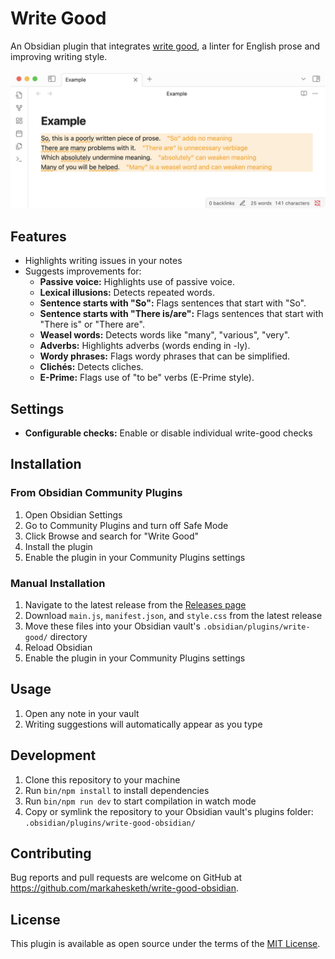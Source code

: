 # Write Good

An Obsidian plugin that integrates [write good](https://github.com/btford/write-good), a linter for English prose and improving writing style. 

![Example](example.png)

## Features

- Highlights writing issues in your notes
- Suggests improvements for:
  - **Passive voice:** Highlights use of passive voice.
  - **Lexical illusions:** Detects repeated words.
  - **Sentence starts with "So":** Flags sentences that start with "So".
  - **Sentence starts with "There is/are":** Flags sentences that start with "There is" or "There are".
  - **Weasel words:** Detects words like "many", "various", "very".
  - **Adverbs:** Highlights adverbs (words ending in -ly).
  - **Wordy phrases:** Flags wordy phrases that can be simplified.
  - **Clichés:** Detects cliches.
  - **E-Prime:** Flags use of "to be" verbs (E-Prime style).

## Settings

- **Configurable checks:** Enable or disable individual write-good checks

## Installation

### From Obsidian Community Plugins

1. Open Obsidian Settings
2. Go to Community Plugins and turn off Safe Mode
3. Click Browse and search for "Write Good"
4. Install the plugin
5. Enable the plugin in your Community Plugins settings

### Manual Installation

1. Navigate to the latest release from the [Releases page](https://github.com/markahesketh/write-good-obsidian/releases)
2. Download `main.js`, `manifest.json`, and `style.css` from the latest release
3. Move these files into your Obsidian vault's `.obsidian/plugins/write-good/` directory
4. Reload Obsidian
5. Enable the plugin in your Community Plugins settings

## Usage

1. Open any note in your vault
2. Writing suggestions will automatically appear as you type

## Development

1. Clone this repository to your machine
2. Run `bin/npm install` to install dependencies
3. Run `bin/npm run dev` to start compilation in watch mode
4. Copy or symlink the repository to your Obsidian vault's plugins folder:
   `.obsidian/plugins/write-good-obsidian/`

## Contributing

Bug reports and pull requests are welcome on GitHub at https://github.com/markahesketh/write-good-obsidian.

## License

This plugin is available as open source under the terms of the [MIT License](LICENSE).
